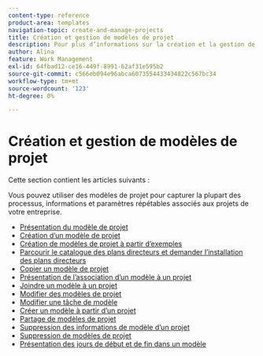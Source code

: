 ```yaml
---
content-type: reference
product-area: templates
navigation-topic: create-and-manage-projects
title: Création et gestion de modèles de projet
description: Pour plus d’informations sur la création et la gestion de modèles de projet, reportez-vous aux articles suivants.
author: Alina
feature: Work Management
exl-id: 64fbad12-ce16-449f-8991-62af31e595b2
source-git-commit: c566eb094e96abca6073554433434822c567bc34
workflow-type: tm+mt
source-wordcount: '123'
ht-degree: 0%

---
```


# Création et gestion de modèles de projet

Cette section contient les articles suivants :

Vous pouvez utiliser des modèles de projet pour capturer la plupart des processus, informations et paramètres répétables associés aux projets de votre entreprise.

* [Présentation du modèle de projet](../../../manage-work/projects/create-and-manage-templates/project-template-overview.md)
* [Création d’un modèle de projet](../../../manage-work/projects/create-and-manage-templates/create-template.md)
* [Création de modèles de projet à partir d’exemples](../../../manage-work/projects/create-and-manage-templates/create-templates-from-examples.md)
* [Parcourir le catalogue des plans directeurs et demander l’installation des plans directeurs](../../../administration-and-setup/blueprints/browse-catalog.md)
* [Copier un modèle de projet](../../../manage-work/projects/create-and-manage-templates/copy-template.md)
* [Présentation de l’association d’un modèle à un projet](../../../manage-work/projects/create-and-manage-templates/attach-template-to-project-overview.md)
* [Joindre un modèle à un projet](../../../manage-work/projects/create-and-manage-templates/attach-template-to-project.md)
* [Modifier des modèles de projet](../../../manage-work/projects/create-and-manage-templates/edit-templates.md)
* [Modifier une tâche de modèle](../../../manage-work/projects/create-and-manage-templates/edit-template-task.md)
* [Créer un modèle à partir d’un projet](../../../manage-work/projects/create-and-manage-templates/create-template-from-project.md)
* [Partage de modèles de projet](../../../manage-work/projects/create-and-manage-templates/share-project-template.md)
* [Suppression des informations de modèle d’un projet](../../../manage-work/projects/create-and-manage-templates/remove-template-from-project.md)
* [Suppression de modèles de projet](../../../manage-work/projects/create-and-manage-templates/delete-templates.md)
* [Présentation des jours de début et de fin dans un modèle](../../../manage-work/projects/create-and-manage-templates/overview-of-start-completion-day-on-template.md)
